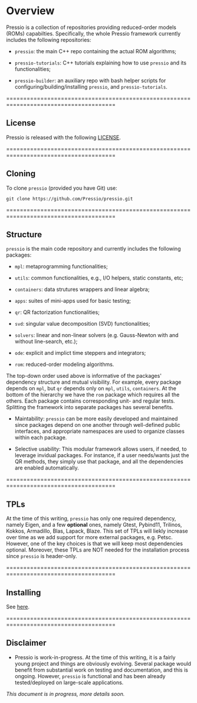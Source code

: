 
# Overview

Pressio is a collection of repositories providing reduced-order models (ROMs) capabilties.
Specifically, the whole Pressio framework currently includes the following repositories:

* `pressio`: the main C++ repo containing the actual ROM algorithms;

* `pressio-tutorials`: C++ tutorials explaining how to use `pressio` and its functionalities;

* `pressio-builder`: an auxiliary repo with bash helper scripts for configuring/building/installing `pressio`, and `pressio-tutorials`.

======================================================================================
## License
Pressio is released with the following [LICENSE](./LICENSE).


======================================================================================
## Cloning
To clone `pressio` (provided you have Git) use:
```
git clone https://github.com/Pressio/pressio.git
```

======================================================================================
## Structure

`pressio` is the main code repository and currently includes the following packages:

* `mpl`: metaprogramming functionalities;

* `utils`: common functionalities, e.g., I/O helpers, static constants, etc;

* `containers`: data strutures wrappers and linear algebra;

* `apps`: suites of mini-apps used for basic testing;

* `qr`: QR factorization functionalities;

* `svd`: singular value decomposition (SVD) functionalities;

* `solvers`: linear and non-linear solvers (e.g. Gauss-Newton with and without line-search, etc.);

* `ode`: explicit and implict time steppers and integrators;

* `rom`: reduced-order modeling algorithms.

The top-down order used above is informative of the packages' dependency structure and mutual visibility. For example, every package depends on `mpl`, but `qr` depends only on `mpl`, `utils`, `containers`. At the bottom of the hierarchy we have the `rom` package which requires all the others. Each package contains corresponding unit- and regular tests. Splitting the framework into separate packages has several benefits.
* Maintability: `pressio` can be more easily developed and maintained since packages depend on one another through well-defined public interfaces, and appropriate namespaces are used to organize classes within each package.

* Selective usability: This modular framework allows users, if needed, to leverage invidual packages. For instance, if a user needs/wants just the QR methods, they simply use that package, and all the dependencies are enabled automatically.


======================================================================================
## TPLs
At the time of this writing, `pressio` has only one required dependency, namely Eigen, and a few **optional** ones, namely Gtest, Pybind11, Trilinos, Kokkos, Armadillo, Blas, Lapack, Blaze. This set of TPLs will liekly increase over time as we add support for more external packages, e.g. Petsc. However, one of the key choices is that we will keep most dependencies optional. Moreover, these TPLs are NOT needed for the installation process since `pressio` is header-only.

======================================================================================
## Installing
See [here]().


<!--
======================================================================================
## Configuring and Building
Configuring and building `pressio` can be done in two ways:

* since `pressio` uses CMake, you can use a typical CMake configure/build/install process. Note that some TPLs are needed.

* by clonig and using the following helper repo: `git clone https://github.com/Pressio/pressio-builder.git`
The advantage of using the helper repo is that it automates the installation of TPLs.

### Sample building steps

This wiki will be updated over time, but to get started, we provide here basic references to configure `pressio` and build its tests for a few target scenarios.

* Follow [this](./wiki/build_serial.md) for a basic *serial* build that uses only Gtest and Eigen and it is done with `pressio-builder` (which automatically builds) Gtest, Eigen for you.
 -->

======================================================================================
## Disclaimer

* Pressio is work-in-progress. At the time of this writing, it is a fairly young project and things are obviously evolving. Several package would benefit from substantial work on testing and documentation, and this is ongoing. However, `pressio` is functional and has been already tested/deployed on large-scale applications.

*This document is in progress, more details soon.*
